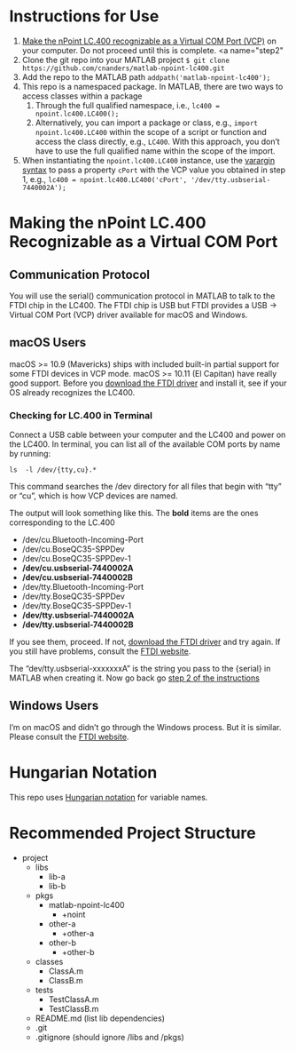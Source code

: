 # Instructions for Use

1. [Make the nPoint LC.400 recognizable as a Virtual COM Port (VCP)](#vcp) on your computer. Do not proceed until this is complete.
<a name="step2"</a>
2.  Clone the git repo into your MATLAB project `$ git clone https://github.com/cnanders/matlab-npoint-lc400.git`
3. Add the repo to the MATLAB path `addpath('matlab-npoint-lc400');`
4. This repo is a namespaced package.  In MATLAB, there are two ways to access classes within a package
    1. Through the full qualified namespace, i.e., `lc400 = npoint.lc400.LC400();`
    2. Alternatively, you can import a package or class, e.g., `import npoint.lc400.LC400` within the scope of a script or function and access the class directly, e.g., `LC400`.  With this approach, you don’t have to use the full qualified name within the scope of the import.
5. When instantiating the `npoint.lc400.LC400` instance, use the [varargin syntax](https://www.mathworks.com/help/matlab/ref/varargin.html) to pass a property `cPort` with the VCP value you obtained in step 1, e.g., `lc400 = npoint.lc400.LC400('cPort', '/dev/tty.usbserial-7440002A');`

<a name="vcp"></a>

# Making the nPoint LC.400 Recognizable as a Virtual COM Port

## Communication Protocol

You will use the serial() communication protocol in MATLAB to talk to the FTDI chip in the LC400.  The FTDI chip is USB but FTDI provides a USB -> Virtual COM Port (VCP) driver available for macOS and Windows. 

## macOS Users

macOS >= 10.9 (Mavericks) ships with included built-in partial support for some FTDI devices in VCP mode.  macOS >= 10.11 (El Capitan) have really good support.  Before you [download the FTDI driver](http://www.ftdichip.com/Drivers/VCP.htm) and install it, see if your OS already recognizes the LC400.

### Checking for LC.400 in Terminal

Connect a USB cable between your computer and the LC400 and power on the LC400. In terminal, you can list all of the available COM ports by name by running:

`ls  -l /dev/{tty,cu}.*`

This command searches the /dev directory for all files that begin with “tty” or “cu”, which is how VCP devices are named.  

The output will look something like this.  The **bold** items are the ones corresponding to the LC.400

* /dev/cu.Bluetooth-Incoming-Port
* /dev/cu.BoseQC35-SPPDev
* /dev/cu.BoseQC35-SPPDev-1
* **/dev/cu.usbserial-7440002A**
* **/dev/cu.usbserial-7440002B**
* /dev/tty.Bluetooth-Incoming-Port
* /dev/tty.BoseQC35-SPPDev
* /dev/tty.BoseQC35-SPPDev-1
* **/dev/tty.usbserial-7440002A**
* **/dev/tty.usbserial-7440002B**

If you see them, proceed.  If not, [download the FTDI driver](http://www.ftdichip.com/Drivers/VCP.htm) and try again.  If you still have problems, consult the [FTDI website](http://www.ftdichip.com/Drivers/VCP.htm).

The “dev/tty.usbserial-xxxxxxxA” is the string you pass to the {serial} in MATLAB when creating it.  Now go back go [step 2 of the instructions](#step2)

## Windows Users

I’m on macOS and didn’t go through the Windows process.  But it is similar.  Please consult the [FTDI website](http://www.ftdichip.com/Drivers/VCP.htm).



# Hungarian Notation

This repo uses [Hungarian notation](https://github.com/cnanders/matlab-hungarian) for variable names.  

# Recommended Project Structure


* project
  * libs
    * lib-a
    * lib-b
  * pkgs
    * matlab-npoint-lc400
      * +noint
	* other-a
      * +other-a
	* other-b
      * +other-b
  * classes
    * ClassA.m
    * ClassB.m
  * tests
  	* TestClassA.m
  	* TestClassB.m
  * README.md (list lib dependencies)
  * .git
  * .gitignore (should ignore /libs and /pkgs)